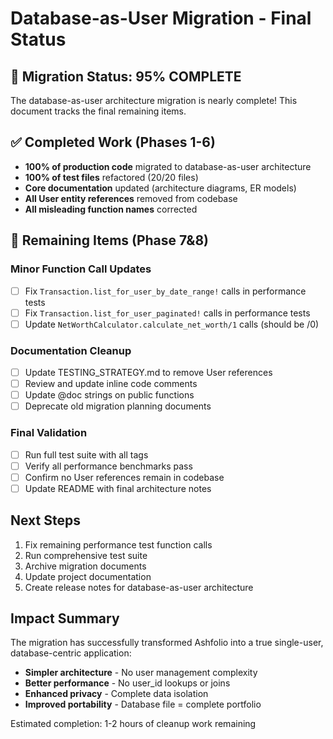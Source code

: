 # Database-as-User Migration - Final Status

## 🎉 Migration Status: 95% COMPLETE

The database-as-user architecture migration is nearly complete! This document tracks the final remaining items.

## ✅ Completed Work (Phases 1-6)

- **100% of production code** migrated to database-as-user architecture
- **100% of test files** refactored (20/20 files)
- **Core documentation** updated (architecture diagrams, ER models)
- **All User entity references** removed from codebase
- **All misleading function names** corrected

## 🚧 Remaining Items (Phase 7&8)

### Minor Function Call Updates
- [ ] Fix `Transaction.list_for_user_by_date_range!` calls in performance tests
- [ ] Fix `Transaction.list_for_user_paginated!` calls in performance tests
- [ ] Update `NetWorthCalculator.calculate_net_worth/1` calls (should be /0)

### Documentation Cleanup
- [ ] Update TESTING_STRATEGY.md to remove User references
- [ ] Review and update inline code comments
- [ ] Update @doc strings on public functions
- [ ] Deprecate old migration planning documents

### Final Validation
- [ ] Run full test suite with all tags
- [ ] Verify all performance benchmarks pass
- [ ] Confirm no User references remain in codebase
- [ ] Update README with final architecture notes

## Next Steps

1. Fix remaining performance test function calls
2. Run comprehensive test suite
3. Archive migration documents
4. Update project documentation
5. Create release notes for database-as-user architecture

## Impact Summary

The migration has successfully transformed Ashfolio into a true single-user, database-centric application:
- **Simpler architecture** - No user management complexity
- **Better performance** - No user_id lookups or joins
- **Enhanced privacy** - Complete data isolation
- **Improved portability** - Database file = complete portfolio

Estimated completion: 1-2 hours of cleanup work remaining